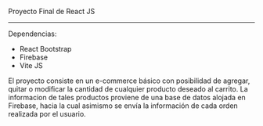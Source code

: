 Proyecto Final de React JS

---------------------------

Dependencias:

- React Bootstrap
- Firebase
- Vite JS

El proyecto consiste en un e-commerce básico con posibilidad de agregar, quitar o modificar la cantidad de cualquier producto deseado al carrito. La informacion de tales productos proviene de una base de datos alojada en Firebase, hacia la cual asimismo se envía la información de cada orden realizada por el usuario.

 
